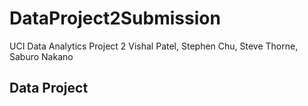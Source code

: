 # DataProject2Submission
UCI Data Analytics Project 2 Vishal Patel, Stephen Chu, Steve Thorne, Saburo Nakano

## Data Project 
